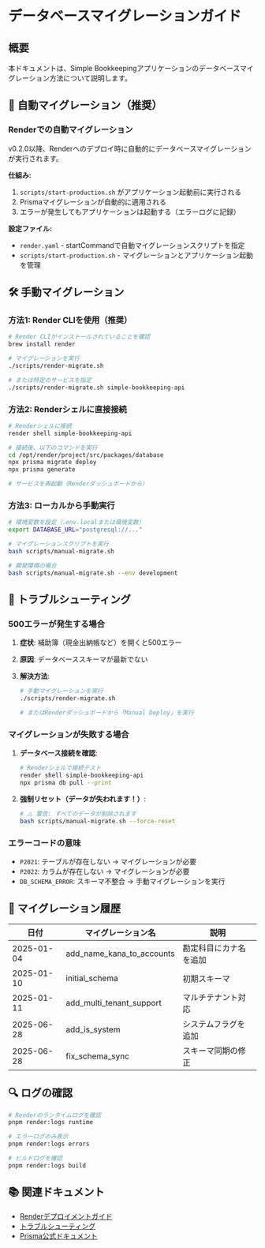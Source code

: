 # データベースマイグレーションガイド

## 概要

本ドキュメントは、Simple Bookkeepingアプリケーションのデータベースマイグレーション方法について説明します。

## 🔄 自動マイグレーション（推奨）

### Renderでの自動マイグレーション

v0.2.0以降、Renderへのデプロイ時に自動的にデータベースマイグレーションが実行されます。

**仕組み:**

1. `scripts/start-production.sh` がアプリケーション起動前に実行される
2. Prismaマイグレーションが自動的に適用される
3. エラーが発生してもアプリケーションは起動する（エラーログに記録）

**設定ファイル:**

- `render.yaml` - startCommandで自動マイグレーションスクリプトを指定
- `scripts/start-production.sh` - マイグレーションとアプリケーション起動を管理

## 🛠️ 手動マイグレーション

### 方法1: Render CLIを使用（推奨）

```bash
# Render CLIがインストールされていることを確認
brew install render

# マイグレーションを実行
./scripts/render-migrate.sh

# または特定のサービスを指定
./scripts/render-migrate.sh simple-bookkeeping-api
```

### 方法2: Renderシェルに直接接続

```bash
# Renderシェルに接続
render shell simple-bookkeeping-api

# 接続後、以下のコマンドを実行
cd /opt/render/project/src/packages/database
npx prisma migrate deploy
npx prisma generate

# サービスを再起動（Renderダッシュボードから）
```

### 方法3: ローカルから手動実行

```bash
# 環境変数を設定（.env.localまたは環境変数）
export DATABASE_URL="postgresql://..."

# マイグレーションスクリプトを実行
bash scripts/manual-migrate.sh

# 開発環境の場合
bash scripts/manual-migrate.sh --env development
```

## 🚨 トラブルシューティング

### 500エラーが発生する場合

1. **症状**: 補助簿（現金出納帳など）を開くと500エラー
2. **原因**: データベーススキーマが最新でない
3. **解決方法**:

   ```bash
   # 手動マイグレーションを実行
   ./scripts/render-migrate.sh

   # またはRenderダッシュボードから「Manual Deploy」を実行
   ```

### マイグレーションが失敗する場合

1. **データベース接続を確認**:

   ```bash
   # Renderシェルで接続テスト
   render shell simple-bookkeeping-api
   npx prisma db pull --print
   ```

2. **強制リセット（データが失われます！）**:
   ```bash
   # ⚠️ 警告: すべてのデータが削除されます
   bash scripts/manual-migrate.sh --force-reset
   ```

### エラーコードの意味

- `P2021`: テーブルが存在しない → マイグレーションが必要
- `P2022`: カラムが存在しない → マイグレーションが必要
- `DB_SCHEMA_ERROR`: スキーマ不整合 → 手動マイグレーションを実行

## 📝 マイグレーション履歴

| 日付       | マイグレーション名        | 説明                   |
| ---------- | ------------------------- | ---------------------- |
| 2025-01-04 | add_name_kana_to_accounts | 勘定科目にカナ名を追加 |
| 2025-01-10 | initial_schema            | 初期スキーマ           |
| 2025-01-11 | add_multi_tenant_support  | マルチテナント対応     |
| 2025-06-28 | add_is_system             | システムフラグを追加   |
| 2025-06-28 | fix_schema_sync           | スキーマ同期の修正     |

## 🔍 ログの確認

```bash
# Renderのランタイムログを確認
pnpm render:logs runtime

# エラーログのみ表示
pnpm render:logs errors

# ビルドログを確認
pnpm render:logs build
```

## 📚 関連ドキュメント

- [Renderデプロイメントガイド](./README.md)
- [トラブルシューティング](./troubleshooting.md)
- [Prisma公式ドキュメント](https://www.prisma.io/docs/concepts/components/prisma-migrate)
